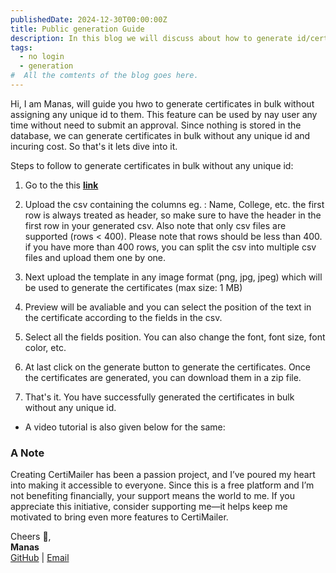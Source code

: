 ```yaml
---
publishedDate: 2024-12-30T00:00:00Z
title: Public generation Guide
description: In this blog we will discuss about how to generate id/certificated in bulk without assigning and unique id to them.
tags:
  - no login
  - generation
#  All the comtents of the blog goes here.
---
```


Hi, I am Manas, will guide you hwo to generate certificates in bulk without assigning any unique id to them. This feature can be used by nay user any time without need to submit an approval. Since nothing is stored in the database, we can generate certificates in bulk without any unique id and incuring cost. So that's it lets dive into it.

Steps to follow to generate certificates in bulk without any unique id:

1. Go to the this **[link](https://certimailer.xyz/generate)**

2. Upload the csv containing the columns eg. : Name, College, etc. the first row is always treated as header, so make sure to have the header in the first row in your generated csv. Also note that only csv files are supported (rows < 400). Please note that rows should be less than 400. if you have more than 400 rows, you can split the csv into multiple csv files and upload them one by one.

3. Next upload the template in any image format (png, jpg, jpeg) which will be used to generate the certificates (max size: 1 MB)

4. Preview will be avaliable and you can select the position of the text in the certificate according to the fields in the csv.

5. Select all the fields position. You can also change the font, font size, font color, etc.

6. At last click on the generate button to generate the certificates. Once the certificates are generated, you can download them in a zip file.

7. That's it. You have successfully generated the certificates in bulk without any unique id.

- A video tutorial is also given below for the same:

<!-- <iframe width="560" height="315" src="https://www.youtube.com" /> -->

### A Note

Creating CertiMailer has been a passion project, and I’ve poured my heart into making it accessible to everyone. Since this is a free platform and I’m not benefiting financially, your support means the world to me. If you appreciate this initiative, consider supporting me—it helps keep me motivated to bring even more features to CertiMailer.


Cheers 🥂,  
**Manas**  
[GitHub](https://github.com/scienmanas) | [Email](mailto:iamscientistmanas@gmail.com)
